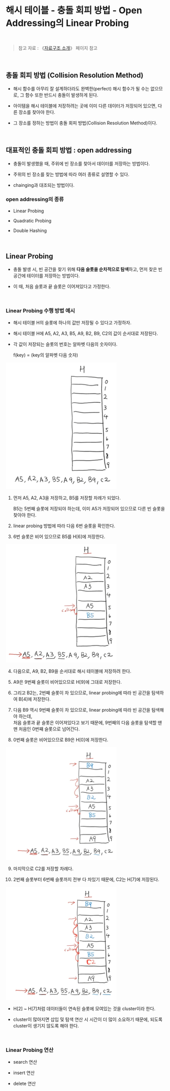 # 해시 테이블 - 충돌 회피 방법 - Open Addressing의 Linear Probing

<br/>

>  참고 자료 : 《<a href="https://github.com/SangYoonLee1231/TIL/blob/main/DataStructure/data_structure_introduction.md">자료구조 소개</a>》 페이지 참고

<br/>

## 총돌 회피 방법 (Collision Resolution Method)

* 해시 함수를 아무리 잘 설계하더라도 완벽한(perfect) 해시 함수가 될 수는 없으므로, 그 함수 또한 반드시 충돌이 발생하게 된다.

* 아이템을 해시 테이블에 저장하려는 곳에 이미 다른 데이터가 저장되어 있으면, 다른 장소를 찾아야 한다.

* 그 장소를 정하는 방법이 충돌 회피 방법(Collision Resolution Method)이다.

<br/>

## 대표적인 충돌 회피 방법 : open addressing

* 충돌이 발생했을 때, 주위에 빈 장소를 찾아서 데이터를 저장하는 방법이다.

* 주위의 빈 장소를 찾는 방법에 따라 여러 종류로 설명할 수 있다.

* chainging과 대조되는 방법이다.

### open addressing의 종류

* Linear Probing

* Quadratic Probing

* Double Hashing

<br/>

## Linear Probing

* 충돌 발생 시, 빈 공간을 찾기 위해 <strong>다음 슬롯을 순차적으로 탐색</strong>하고, 먼저 찾은 빈 공간에 테이터를 저장하는 방법이다.

* 이 때, 처음 슬롯과 끝 슬롯은 이어져있다고 가정한다.

<br/>

### Linear Probing 수행 방법 예시


* 해시 테이블 H의 슬롯에 하나의 값만 저장될 수 있다고 가정하자.

* 해시 테이블 H에 A5, A2, A3, B5, A9, B2, B9, C2의 값이 순서대로 저장된다.

* 각 값이 저장되는 슬롯의 번호는 알파벳 다음의 숫자이다.  
    
    f(key) = (key의 알파벳 다음 숫자)

<img src="img/hash_table6.png" width="350px">

<br/>

1. 먼저 A5, A2, A3을 저장하고, B5를 저장할 차례가 되었다.  

    B5는 5번째 슬롯에 저장되야 하는데, 이미 A5가 저장되어 있으므로 다른 빈 슬롯을 찾아야 한다.

2. linear probing 방법에 따라 다음 6번 슬롯을 확인한다.

3. 6번 슬롯은 비어 있으므로 B5를 H[6]에 저장한다.

<img src="img/hash_table7.png" width="350px">

<br/>

4. 다음으로, A9, B2, B9을 순서대로 해시 테이블에 저장하려 한다.

5. A9은 9번째 슬롯이 비어있으므로 H[9]에 그대로 저장한다.

6. 그리고 B2는, 2번째 슬롯이 차 있으므로, linear probing에 따라 빈 공간을 탐색하여 B[4]에 저장한다.

7. 다음 B9 역시 9번째 슬롯이 차 있으므로, linear probing에 따라 빈 공간을 탐색해야 하는데,  
    처음 슬롯과 끝 슬롯은 이어져있다고 보기 때문에, 9번째의 다음 슬롯을 탐색할 땐 맨 처음인 0번쨰 슬롯으로 넘어간다.

8. 0번째 슬롯은 비어있으므로 B9은 H[0]에 저장한다.

<img src="img/hash_table8.png" width="350px">

<br/>

9. 마지막으로 C2를 저장할 차례다.

10. 2번째 슬롯부터 6번째 슬롯까지 전부 다 차있기 때문에, C2는 H[7]에 저장된다.

<img src="img/hash_table9.png" width="350px">

<br/>

* H[2] ~ H[7]처럼 데이터들이 연속된 슬롯에 모여있는 것을 cluster이라 한다.

* cluster이 많아지면 삽입 및 탐색 연산 시 시간이 더 많이 소요하기 때문에, 되도록 cluster이 생기지 않도록 해야 한다.

<br/>

### Linear Probing 연산

* search 연산

* insert 연산

* delete 연산